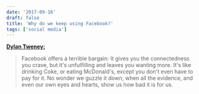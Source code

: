 ```yaml
---
date: '2017-09-16'
draft: false
title: 'Why do we keep using Facebook?'
tags: ['social media']
---
```


**[Dylan Tweney:](https://hackernoon.com/why-do-we-keep-using-facebook-ee59ded4602d)**

> Facebook offers a terrible bargain: It gives you the connectedness you crave, but it's unfulfilling and leaves you wanting more. It's like drinking Coke, or eating McDonald's, except you don't even have to pay for it. No wonder we guzzle it down, when all the evidence, and even our own eyes and hearts, show us how bad it is for us.<!-- excerpt -->
